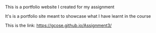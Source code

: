 This is a portfolio website I created for my assignment

It's is a portfolio site meant to showcase what I have learnt in the course

This is the link: https://gcose.github.io/Assignment3/
